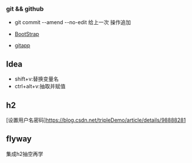 ### git && github
- git commit --amend --no-edit 给上一次 操作追加  

- [BootStrap]( https://v3.bootcss.com/components/#navbar)
- [gitapp](https://developer.github.com/apps/building-oauth-apps/creating-an-oauth-app/)

## Idea
- shift+v:替换变量名
- ctrl+alt+v:抽取并赋值

## h2
[设置用户名密码]<https://blog.csdn.net/tripleDemo/article/details/98888281>

## flyway
集成h2抽空再学
